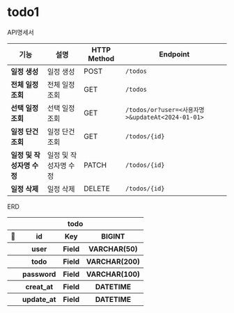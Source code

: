 # todo1

API명세서

| **기능**           | **설명**       | **HTTP Method** | **Endpoint**                                 |
|------------------|--------------|-----------------|----------------------------------------------|
| **일정 생성**        | 일정 생성        | POST            | `/todos`                                     |
| **전체 일정 조회**     | 전체 일정 조회     | GET             | `/todos`                                     |
| **선택 일정 조회**     | 선택 일정 조회     | GET             | `/todos/or?user=<사용자명>&updateAt<2024-01-01>` |
| **일정 단건 조회**     | 일정 단건 조회     | GET             | `/todos/{id}`                                |
| **일정 및 작성자명 수정** | 일정 및 작성자명 수정 | PATCH           | `/todos/{id}`                                |
| **일정 삭제**        | 일정 삭제        | DELETE          | `/todos/{id}`                                |

ERD

<table>
  <tr>
    <th colspan="4">todo</th></th>
  </tr>
  <tr>
    <th>🔑</th>
    <th>id</th>
    <th>Key</th>
    <th>BIGINT</th>
  </tr>
  <tr>
    <th></th>
    <th>user</th>
    <th>Field</th>
    <th>VARCHAR(50)</th>
  </tr>
  <tr>
    <th></th>
    <th>todo</th>
    <th>Field</th>
    <th>VARCHAR(200)</th>
  </tr>
  <tr>
    <th></th>
    <th>password</th>
    <th>Field</th>
    <th>VARCHAR(100)</th>
  </tr>
<tr>
    <th></th>
    <th>creat_at</th>
    <th>Field</th>
    <th>DATETIME</th>
  </tr>
<tr>
    <th></th>
    <th>update_at</th>
    <th>Field</th>
    <th>DATETIME</th>
  </tr>
</table>